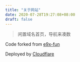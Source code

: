 ```yaml
---
title: "关于网站"
date: 2020-07-28T19:27:08+08:00
draft: false
---
```


> 闲置域名首页，导航来凑数

Code forked from [e9x-fun](https://github.com/weekend-project-space/e9x-fun)


Deployed by [Cloudflare](https://www.cloudflare.com/)
